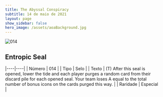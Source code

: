 ```yaml
---
title: The Abyssal Conspiracy
subtitle: 14 de maio de 2021
layout: page
show_sidebar: false
hero_image: /assets/aoaBackground.jpg
---
```


![014](https://cards-keyforge.s3.eu-north-1.amazonaws.com/media/pt/tac/014.png)

## Entropic Seal

|----|----|
| Número | 014 |
| Tipo | Selo |
| Texto | (T) After this seal is opened, lower the tide and each player purges a random card from their discard pile for each opened seal. Your team loses A equal to the total number of bonus icons on the cards purged this way. |
| Raridade | Especial |
